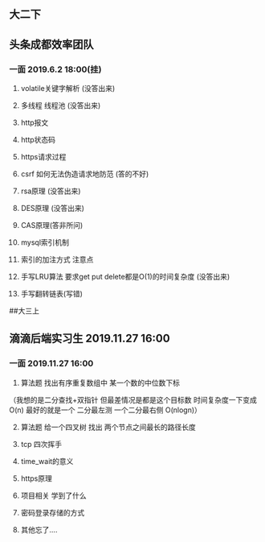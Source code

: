 ## 大二下

## 头条成都效率团队 

### 一面  2019.6.2 18:00(挂)

1. volatile关键字解析 (没答出来)

2. 多线程 线程池 (没答出来)

3. http报文

4. http状态码

5. https请求过程

6. csrf 如何无法伪造请求地防范 (答的不好)

7. rsa原理 (没答出来)

8. DES原理 (没答出来)

9. CAS原理(答非所问)

10. mysql索引机制

11. 索引的加注方式 注意点

12. 手写LRU算法 要求get put delete都是O(1)的时间复杂度 (没答出来)

13. 手写翻转链表(写错)

##大三上

## 滴滴后端实习生 2019.11.27 16:00

### 一面  2019.11.27 16:00

1.  算法题 找出有序重复数组中 某一个数的中位数下标

   （我想的是二分查找+双指针 但最差情况是都是这个目标数 时间复杂度一下变成O(n)  最好的就是一个 二分最左测 一个二分最右侧 O(nlogn)）

2. 算法题 给一个四叉树 找出 两个节点之间最长的路径长度

3. tcp 四次挥手

4. time_wait的意义

5. https原理

6. 项目相关 学到了什么

7. 密码登录存储的方式

8. 其他忘了....

   